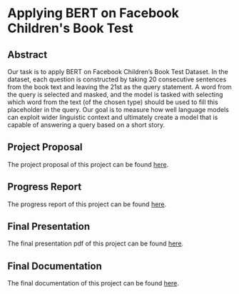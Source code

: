 # Applying BERT on Facebook Children's Book Test

## Abstract
Our task is to apply BERT on Facebook Children’s Book Test Dataset. In the dataset, each question is constructed by taking 20 consecutive sentences from the book text and leaving the 21st as the query statement. A word from the query is selected and masked, and the model is tasked with selecting which word from the text (of the chosen type) should be used to fill this placeholder in the query.
Our goal is to measure how well language models can exploit wider linguistic context and ultimately create a model that is capable of answering a query based on a short story.

## Project Proposal
The project proposal of this project can be found [here](https://github.com/daisy91530/CourseProject/blob/main/Docs/410%20Project%20Proposal%20-%20Applying%20BERT%20on%20Facebook%20Children's%20Book%20Test.pdf).

## Progress Report
The progress report of this project can be found [here](https://github.com/daisy91530/CourseProject/blob/main/Docs/410%20Project%20Progress%20Report%20-%20Children%20Hooray.pdf).

## Final Presentation
The final presentation pdf of this project can be found [here](https://github.com/daisy91530/CourseProject/blob/main/Docs/CS410%20Final%20Presentation.pdf).

## Final Documentation
The final documentation of this project can be found [here](https://github.com/daisy91530/CourseProject/blob/main/Docs/CS410%20Final%20Documentation.pdf).